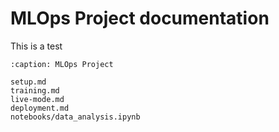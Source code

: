 # MLOps Project documentation

This is a test

```{toctree}
:caption: MLOps Project
```

```{toctree}
setup.md
training.md
live-mode.md
deployment.md
notebooks/data_analysis.ipynb
````
